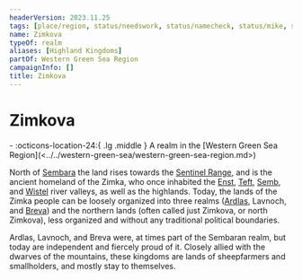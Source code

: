 ```yaml
---
headerVersion: 2023.11.25
tags: [place/region, status/needswork, status/namecheck, status/mike, status/tim]
name: Zimkova
typeOf: realm
aliases: [Highland Kingdoms]
partOf: Western Green Sea Region
campaignInfo: []
title: Zimkova
---
```

# Zimkova
<div class="grid cards ext-narrow-margin ext-one-column" markdown>
-    :octicons-location-24:{ .lg .middle } A realm in the [Western Green Sea Region](<../../western-green-sea/western-green-sea-region.md>)  
</div>


North of [Sembara](<../sembara/sembara.md>) the land rises towards the [Sentinel Range](<../../sentinel-range/sentinel-range.md>), and is the ancient homeland of the Zimka, who once inhabited the [Enst](<../rivers/wistel-enst-watershed/enst.md>), [Teft](<../rivers/teft.md>), [Semb](<../rivers/semb-watershed/semb.md>), and [Wistel](<../rivers/wistel-enst-watershed/wistel.md>) river valleys, as well as the highlands. Today, the lands of the Zimka people can be loosely organized into three realms ([Ardlas](<./ardlas.md>), Lavnoch, and [Breva](<./breva.md>)) and the northern lands (often called just Zimkova, or north Zimkova), less organized and without any traditional political boundaries.  

Ardlas, Lavnoch, and Breva were, at times part of the Sembaran realm, but today are independent and fiercely proud of it. Closely allied with the dwarves of the mountains, these kingdoms are lands of sheepfarmers and smallholders, and mostly stay to themselves. 







